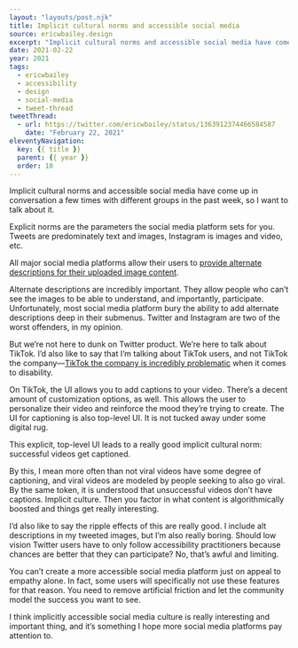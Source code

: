 ```yaml
---
layout: "layouts/post.njk"
title: Implicit cultural norms and accessible social media
source: ericwbailey.design
excerpt: "Implicit cultural norms and accessible social media have come up in conversation a few times with different groups in the past week, so I want to talk about it"
date: 2021-02-22
year: 2021
tags:
  - ericwbailey
  - accessibility
  - design
  - social-media
  - tweet-thread
tweetThread:
  - url: https://twitter.com/ericwbailey/status/1363912374466584587
    date: "February 22, 2021"
eleventyNavigation:
  key: {{ title }}
  parent: {{ year }}
  order: 10
---
```


Implicit cultural norms and accessible social media have come up in conversation a few times with different groups in the past week, so I want to talk about it.

Explicit norms are the parameters the social media platform sets for you. Tweets are predominately text and images, Instagram is images and video, etc.

All major social media platforms allow their users to [provide alternate descriptions for their uploaded image content](https://blog.hootsuite.com/inclusive-design-social-media/).

Alternate descriptions are incredibly important. They allow people who can’t see the images to be able to understand, and importantly, participate. Unfortunately, most social media platform bury the ability to add alternate descriptions deep in their submenus. Twitter and Instagram are two of the worst offenders, in my opinion.

But we’re not here to dunk on Twitter product. We’re here to talk about TikTok. I’d also like to say that I’m talking about TikTok users, and not TikTok the company—[TikTok the company is incredibly problematic](https://slate.com/technology/2019/12/tiktok-disabled-users-videos-suppressed.html) when it comes to disability.

On TikTok, the UI allows you to add captions to your video. There’s a decent amount of customization options, as well. This allows the user to personalize their video and reinforce the mood they’re trying to create. The UI for captioning is also top-level UI. It is not tucked away under some digital rug.

This explicit, top-level UI leads to a really good implicit cultural norm: successful videos get captioned.

By this, I mean more often than not viral videos have some degree of captioning, and viral videos are modeled by people seeking to also go viral. By the same token, it is understood that unsuccessful videos don’t have captions. Implicit culture. Then you factor in what content is algorithmically boosted and things get really interesting.

I’d also like to say the ripple effects of this are really good. I include alt descriptions in my tweeted images, but I’m also really boring. Should low vision Twitter users have to only follow accessibility practitioners because chances are better that they can participate? No, that’s awful and limiting.

You can’t create a more accessible social media platform just on appeal to empathy alone. In fact, some users will specifically not use these features for that reason. You need to remove artificial friction and let the community model the success you want to see.

I think implicitly accessible social media culture is really interesting and important thing, and it’s something I hope more social media platforms pay attention to.

